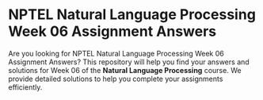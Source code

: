 # NPTEL Natural Language Processing Week 06 Assignment Answers

Are you looking for NPTEL Natural Language Processing Week 06 Assignment Answers? This repository will help you find your answers and solutions for Week 06 of the **Natural Language Processing** course. We provide detailed solutions to help you complete your assignments efficiently.